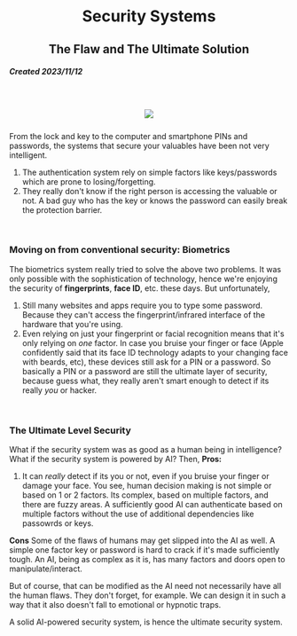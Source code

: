 <h1 align="center"> Security Systems </h1>
<h2 align="center"> The Flaw and The Ultimate Solution </h2>

<h5> Created 2023/11/12 </h5>

<br>

<h5 align="center">
  <img src="https://upload.wikimedia.org/wikipedia/en/thumb/f/f5/Padlock-red-silver.svg/240px-Padlock-red-silver.svg.png">
</h5>

From the lock and key to the computer and smartphone PINs and passwords, the systems that secure your valuables have been not very intelligent.
1. The authentication system rely on simple factors like keys/passwords which are prone to losing/forgetting.
2. They really don't know if the right person is accessing the valuable or not.
A bad guy who has the key or knows the password can easily break the protection barrier.

<br>

### Moving on from conventional security: Biometrics

The biometrics system really tried to solve the above two problems. It was only possible with the sophistication of technology, hence we're enjoying the security of
**fingerprints**, **face ID**, etc. these days. But unfortunately, 
1. Still many websites and apps require you to type some password. Because they can't access the fingerprint/infrared interface of the hardware that you're using.
2. Even relying on just your fingerprint or facial recognition means that it's only relying on _one_ factor.
In case you bruise your finger or face (Apple confidently said that its face ID technology adapts to your changing face with beards, etc),
these devices still ask for a PIN or a password. So basically a PIN or a password are still the ultimate layer of security, because guess what,
they really aren't smart enough to detect if its really _you_ or hacker.

<br>

### The Ultimate Level Security

What if the security system was as good as a human being in intelligence? What if the security system is powered by AI? Then,
**Pros:**
1. It can _really_ detect if its you or not, even if you bruise your finger or damage your face.
You see, human decision making is not simple or based on 1 or 2 factors. Its complex, based on multiple factors, and there are fuzzy areas.
A sufficiently good AI can authenticate based on multiple factors without the use of additional dependencies like passowrds or keys.

**Cons**
Some of the flaws of humans may get slipped into the AI as well. A simple one factor key or password is hard to crack if it's made sufficiently tough.
An AI, being as complex as it is, has many factors and doors open to manipulate/interact.

But of course, that can be modified as the AI need not necessarily have all the human flaws.
They don't forget, for example. We can design it in such a way that it also doesn't fall to emotional or hypnotic traps.

A solid AI-powered security system, is hence the ultimate security system.

<br>

